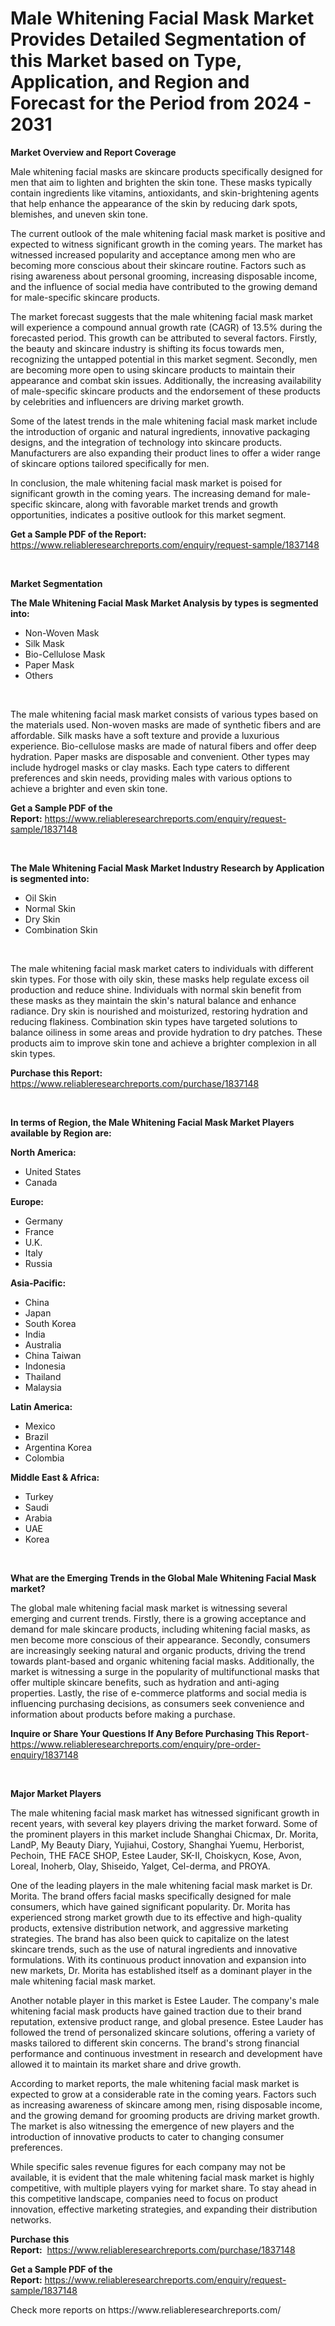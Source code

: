 <p><h1>Male Whitening Facial Mask Market Provides Detailed Segmentation of this Market based on Type, Application, and Region and Forecast for the Period from 2024 - 2031</h1></p><p><strong>Market Overview and Report Coverage</strong></p>
<p><p>Male whitening facial masks are skincare products specifically designed for men that aim to lighten and brighten the skin tone. These masks typically contain ingredients like vitamins, antioxidants, and skin-brightening agents that help enhance the appearance of the skin by reducing dark spots, blemishes, and uneven skin tone. </p><p>The current outlook of the male whitening facial mask market is positive and expected to witness significant growth in the coming years. The market has witnessed increased popularity and acceptance among men who are becoming more conscious about their skincare routine. Factors such as rising awareness about personal grooming, increasing disposable income, and the influence of social media have contributed to the growing demand for male-specific skincare products.</p><p>The market forecast suggests that the male whitening facial mask market will experience a compound annual growth rate (CAGR) of 13.5% during the forecasted period. This growth can be attributed to several factors. Firstly, the beauty and skincare industry is shifting its focus towards men, recognizing the untapped potential in this market segment. Secondly, men are becoming more open to using skincare products to maintain their appearance and combat skin issues. Additionally, the increasing availability of male-specific skincare products and the endorsement of these products by celebrities and influencers are driving market growth.</p><p>Some of the latest trends in the male whitening facial mask market include the introduction of organic and natural ingredients, innovative packaging designs, and the integration of technology into skincare products. Manufacturers are also expanding their product lines to offer a wider range of skincare options tailored specifically for men.</p><p>In conclusion, the male whitening facial mask market is poised for significant growth in the coming years. The increasing demand for male-specific skincare, along with favorable market trends and growth opportunities, indicates a positive outlook for this market segment.</p></p>
<p><strong>Get a Sample PDF of the Report:</strong> <a href="https://www.reliableresearchreports.com/enquiry/request-sample/1837148">https://www.reliableresearchreports.com/enquiry/request-sample/1837148</a></p>
<p>&nbsp;</p>
<p><strong>Market Segmentation</strong></p>
<p><strong>The Male Whitening Facial Mask Market Analysis by types is segmented into:</strong></p>
<p><ul><li>Non-Woven Mask</li><li>Silk Mask</li><li>Bio-Cellulose Mask</li><li>Paper Mask</li><li>Others</li></ul></p>
<p>&nbsp;</p>
<p><p>The male whitening facial mask market consists of various types based on the materials used. Non-woven masks are made of synthetic fibers and are affordable. Silk masks have a soft texture and provide a luxurious experience. Bio-cellulose masks are made of natural fibers and offer deep hydration. Paper masks are disposable and convenient. Other types may include hydrogel masks or clay masks. Each type caters to different preferences and skin needs, providing males with various options to achieve a brighter and even skin tone.</p></p>
<p><strong>Get a Sample PDF of the Report:</strong>&nbsp;<a href="https://www.reliableresearchreports.com/enquiry/request-sample/1837148">https://www.reliableresearchreports.com/enquiry/request-sample/1837148</a></p>
<p>&nbsp;</p>
<p><strong>The Male Whitening Facial Mask Market Industry Research by Application is segmented into:</strong></p>
<p><ul><li>Oil Skin</li><li>Normal Skin</li><li>Dry Skin</li><li>Combination Skin</li></ul></p>
<p>&nbsp;</p>
<p><p>The male whitening facial mask market caters to individuals with different skin types. For those with oily skin, these masks help regulate excess oil production and reduce shine. Individuals with normal skin benefit from these masks as they maintain the skin's natural balance and enhance radiance. Dry skin is nourished and moisturized, restoring hydration and reducing flakiness. Combination skin types have targeted solutions to balance oiliness in some areas and provide hydration to dry patches. These products aim to improve skin tone and achieve a brighter complexion in all skin types.</p></p>
<p><strong>Purchase this Report:</strong>&nbsp; <a href="https://www.reliableresearchreports.com/purchase/1837148">https://www.reliableresearchreports.com/purchase/1837148</a></p>
<p>&nbsp;</p>
<p><strong>In terms of Region, the Male Whitening Facial Mask Market Players available by Region are:</strong></p>
<p>
    <p> <strong> North America: </strong>
        <ul>
            <li>United States</li>
            <li>Canada</li>
        </ul>
        </p> 
    <p> <strong> Europe: </strong>
        <ul>
            <li>Germany</li>
            <li>France</li>
            <li>U.K.</li>
            <li>Italy</li>
            <li>Russia</li>
        </ul>
        </p> 
    <p> <strong> Asia-Pacific: </strong>
        <ul>
            <li>China</li>
            <li>Japan</li>
            <li>South Korea</li>
            <li>India</li>
            <li>Australia</li>
            <li>China Taiwan</li>
            <li>Indonesia</li>
            <li>Thailand</li>
            <li>Malaysia</li>
        </ul>
        </p> 
    <p> <strong> Latin America: </strong>
        <ul>
            <li>Mexico</li>
            <li>Brazil</li>
            <li>Argentina Korea</li>
            <li>Colombia</li>
        </ul>
        </p> 
    <p> <strong> Middle East & Africa: </strong>
        <ul>
            <li>Turkey</li>
            <li>Saudi</li>
            <li>Arabia</li>
            <li>UAE</li>
            <li>Korea</li>
        </ul>
    </p>
    </p>
<p>&nbsp;</p>
<p><strong>What are the Emerging Trends in the Global Male Whitening Facial Mask market?</strong></p>
<p><p>The global male whitening facial mask market is witnessing several emerging and current trends. Firstly, there is a growing acceptance and demand for male skincare products, including whitening facial masks, as men become more conscious of their appearance. Secondly, consumers are increasingly seeking natural and organic products, driving the trend towards plant-based and organic whitening facial masks. Additionally, the market is witnessing a surge in the popularity of multifunctional masks that offer multiple skincare benefits, such as hydration and anti-aging properties. Lastly, the rise of e-commerce platforms and social media is influencing purchasing decisions, as consumers seek convenience and information about products before making a purchase.</p></p>
<p><strong>Inquire or Share Your Questions If Any Before Purchasing This Report</strong>- <a href="https://www.reliableresearchreports.com/enquiry/pre-order-enquiry/1837148">https://www.reliableresearchreports.com/enquiry/pre-order-enquiry/1837148</a></p>
<p>&nbsp;</p>
<p><strong>Major Market Players</strong></p>
<p><p>The male whitening facial mask market has witnessed significant growth in recent years, with several key players driving the market forward. Some of the prominent players in this market include Shanghai Chicmax, Dr. Morita, LandP, My Beauty Diary, Yujiahui, Costory, Shanghai Yuemu, Herborist, Pechoin, THE FACE SHOP, Estee Lauder, SK-II, Choiskycn, Kose, Avon, Loreal, Inoherb, Olay, Shiseido, Yalget, Cel-derma, and PROYA.</p><p>One of the leading players in the male whitening facial mask market is Dr. Morita. The brand offers facial masks specifically designed for male consumers, which have gained significant popularity. Dr. Morita has experienced strong market growth due to its effective and high-quality products, extensive distribution network, and aggressive marketing strategies. The brand has also been quick to capitalize on the latest skincare trends, such as the use of natural ingredients and innovative formulations. With its continuous product innovation and expansion into new markets, Dr. Morita has established itself as a dominant player in the male whitening facial mask market.</p><p>Another notable player in this market is Estee Lauder. The company's male whitening facial mask products have gained traction due to their brand reputation, extensive product range, and global presence. Estee Lauder has followed the trend of personalized skincare solutions, offering a variety of masks tailored to different skin concerns. The brand's strong financial performance and continuous investment in research and development have allowed it to maintain its market share and drive growth.</p><p>According to market reports, the male whitening facial mask market is expected to grow at a considerable rate in the coming years. Factors such as increasing awareness of skincare among men, rising disposable income, and the growing demand for grooming products are driving market growth. The market is also witnessing the emergence of new players and the introduction of innovative products to cater to changing consumer preferences.</p><p>While specific sales revenue figures for each company may not be available, it is evident that the male whitening facial mask market is highly competitive, with multiple players vying for market share. To stay ahead in this competitive landscape, companies need to focus on product innovation, effective marketing strategies, and expanding their distribution networks.</p></p>
<p><strong>Purchase this Report:</strong>&nbsp;&nbsp;<a href="https://www.reliableresearchreports.com/purchase/1837148">https://www.reliableresearchreports.com/purchase/1837148</a></p>
<p></p>
<p><strong>Get a Sample PDF of the Report:</strong>&nbsp;<a href="https://www.reliableresearchreports.com/enquiry/request-sample/1837148">https://www.reliableresearchreports.com/enquiry/request-sample/1837148</a></p>
<p>Check more reports on https://www.reliableresearchreports.com/</p>
